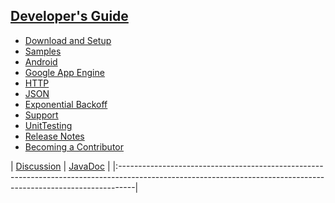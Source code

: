 ## [Developer's Guide](DeveloperGuide.md) ##
  * [Download and Setup](Setup.md)
  * [Samples](Samples.md)
  * [Android](Android.md)
  * [Google App Engine](GoogleAppEngine.md)
  * [HTTP](HTTP.md)
  * [JSON](JSON.md)
  * [Exponential Backoff](ExponentialBackoff.md)
  * [Support](Support.md)
  * [UnitTesting](UnitTesting.md)
  * [Release Notes](ReleaseNotes.md)
  * [Becoming a Contributor](BecomingAContributor.md)

| [Discussion](http://groups.google.com/group/google-http-java-client) | [JavaDoc](http://javadoc.google-http-java-client.googlecode.com/hg/1.18.0-rc/index.html) |
|:----------------------------------------------------------------------------------------------------------------------------------------------------------------|